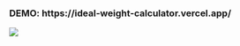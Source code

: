 <h3>DEMO: https://ideal-weight-calculator.vercel.app/ </h3>

<img src="https://user-images.githubusercontent.com/40372039/102691521-3163ac80-421e-11eb-9c6f-d194c46fa989.png">

